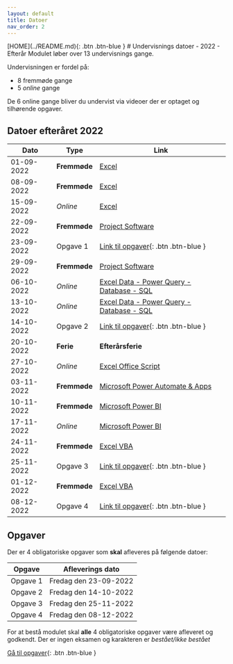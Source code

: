 ```yaml
---
layout: default
title: Datoer
nav_order: 2
---
```

<span class="fs-1">
[HOME](../README.md){: .btn .btn-blue }
</span>
# Undervisnings datoer - 2022 - Efterår
Modulet løber over 13 undervisnings gange.

Undervisningen er fordel på:

- 8 fremmøde gange
- 5 *online* gange

De 6 online gange bliver du undervist via videoer der er optaget og tilhørende opgaver.

## Datoer efteråret 2022

|Dato	        |Type         	|Link                                                                 	|
|------------	|--------------	|---------------------------------------------------------------------	|
| 01-09-2022 	| **Fremmøde** 	| [Excel](../excel/README.md)                                         	|
| 08-09-2022 	| **Fremmøde** 	| [Excel](../excel/README.md)                                         	|
| 15-09-2022 	| *Online* 	    | [Excel](../excel/README.md)                                       	|
| 22-09-2022 	| **Fremmøde** 	| [Project Software](../microsoftproject/README.md)                    	|
| 23-09-2022 	| Opgave 1   	| [Link til opgaver](../opgaver/README.md){: .btn .btn-blue }          	|
| 29-09-2022 	| **Fremmøde** 	| [Project Software](../microsoftproject/README.md)                    	|
| 06-10-2022 	| *Online*  	| [Excel Data - Power Query - Database - SQL](../databaser/README.md) 	|
| 13-10-2022 	| *Online*  	| [Excel Data - Power Query - Database - SQL](../databaser/README.md)   |
| 14-10-2022 	| Opgave 2    	| [Link til opgaver](../opgaver/README.md){: .btn .btn-blue }           |
| 20-10-2022 	| **Ferie**    	| **Efterårsferie**                                                     |
| 27-10-2022 	| *Online*  	| [Excel Office Script](../officescripts/README.md)                   	|
| 03-11-2022 	| **Fremmøde** 	| [Microsoft Power Automate & Apps](../power/README.md)      	        |
| 10-11-2022 	| **Fremmøde** 	| [Microsoft Power BI](../powerbi/README.md)                	        |
| 17-11-2022 	| *Online* 	    | [Microsoft Power BI](../powerbi/README.md)               	            |
| 24-11-2022 	| **Fremmøde**  | [Excel VBA](../vba/README.md)                          	            |
| 25-11-2022 	| Opgave 3    	| [Link til opgaver](../opgaver/README.md){: .btn .btn-blue }          	|
| 01-12-2022 	| **Fremmøde** 	| [Excel VBA](../vba/README.md)                                     	|
| 08-12-2022 	| Opgave 4      | [Link til opgaver](../opgaver/README.md){: .btn .btn-blue }           |


## Opgaver
Der er 4 obligatoriske opgaver som **skal** afleveres på følgende datoer:

| Opgave   | Afleverings dato      |
|----------|-----------------------|
| Opgave 1 | Fredag den 23-09-2022 |
| Opgave 2 | Fredag den 14-10-2022 |
| Opgave 3 | Fredag den 25-11-2022 |
| Opgave 4 | Fredag den 08-12-2022 |

For at bestå modulet skal **alle** 4 obligatoriske opgaver være afleveret og godkendt. Der er ingen eksamen og karakteren er *bestået/ikke bestået*

[Gå til opgaver](../opgaver/README.md){: .btn .btn-blue }
